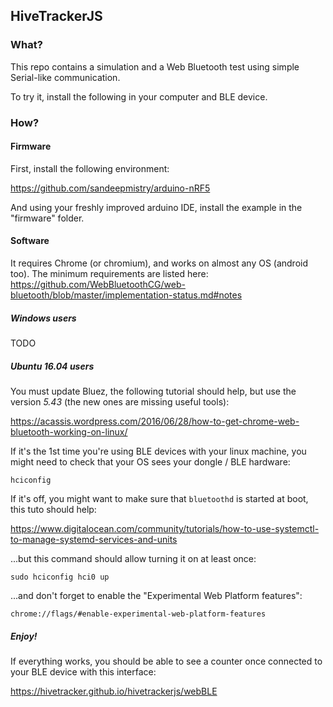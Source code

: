 ## HiveTrackerJS

### What?

This repo contains a simulation and a Web Bluetooth test using simple Serial-like communication.

To try it, install the following in your computer and BLE device.


### How?

#### Firmware

First, install the following environment:

https://github.com/sandeepmistry/arduino-nRF5

And using your freshly improved arduino IDE, install the example in the "firmware" folder.



#### Software

It requires Chrome (or chromium), and works on almost any OS (android too).
The minimum requirements are listed here:
https://github.com/WebBluetoothCG/web-bluetooth/blob/master/implementation-status.md#notes

##### Windows users

TODO


##### Ubuntu 16.04 users

You must update Bluez, the following tutorial should help, but use the version *5.43* (the new ones are missing useful tools):

https://acassis.wordpress.com/2016/06/28/how-to-get-chrome-web-bluetooth-working-on-linux/

If it's the 1st time you're using BLE devices with your linux machine, you might need to check that your OS sees your dongle / BLE hardware:

    hciconfig

If it's off, you might want to make sure that `bluetoothd` is started at boot, this tuto should help:

https://www.digitalocean.com/community/tutorials/how-to-use-systemctl-to-manage-systemd-services-and-units

...but this command should allow turning it on at least once:

    sudo hciconfig hci0 up



...and don't forget to enable the "Experimental Web Platform features":

    chrome://flags/#enable-experimental-web-platform-features


##### Enjoy!

If everything works, you should be able to see a counter once connected to your BLE device with this interface:

https://hivetracker.github.io/hivetrackerjs/webBLE

